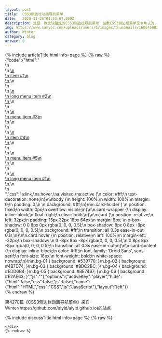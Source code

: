 ```yaml
---
layout: post
title:  CSS3侧边栏动画导航菜单
date:   2020-11-26T01:53:07.000Z
description: 这是一款比较酷炫的CSS3侧边栏导航菜单，这款CSS3侧边栏菜单是卡片式的，鼠标滑过菜单项时，卡片即会出现向外抽出的动画效果。值得注意的是，这款CSS3侧边栏菜单的菜单项长度是不限制的，它是自适应的。
img: https://www.samyoc.com/uploads/users/1/images/thumbnails/1606469826596.png
author: Winter
category: blog
answer: 0
---
```

<div class="article-root">
  <div class="article">
    {% include articleTitle.html info=page %}
    {% raw %}
    <div class="article-content">{"code":{"html":"<div class=\"card-holder\">\n  <div class=\"card-wrapper\">\n    <a href=\"#\">\n      <div class=\"card bg-01\">\n        <span class=\"card-content\">item #1</span>\n      </div>\n    </a>\n  </div>\n  <div class=\"card-wrapper\">\n    <a href=\"#\">\n      <div class=\"card bg-02\">\n        <span class=\"card-content\">long menu item #2</span>\n      </div>\n    </a>\n  </div>\n  <div class=\"card-wrapper\">\n    <a href=\"#\">\n      <div class=\"card bg-03\">\n        <span class=\"card-content\">menu item #3</span>\n      </div>\n    </a>\n  </div>\n  <div class=\"card-wrapper\">\n    <a href=\"#\">\n      <div class=\"card bg-04\">\n        <span class=\"card-content\">item #4</span>\n      </div>\n    </a>\n  </div>\n  <div class=\"card-wrapper\">\n    <a href=\"#\">\n      <div class=\"card bg-05\">\n        <span class=\"card-content\">menu item #5</span>\n      </div>\n    </a>\n  </div>\n  <div class=\"card-wrapper\">\n    <a href=\"#\">\n      <div class=\"card bg-06\">\n        <span class=\"card-content\">long menu item #1</span>\n      </div>\n    </a>\n  </div>\n</div>","css":"a:link,\na:hover,\na:visited,\na:active {\n  color: #fff;\n  text-decoration: none;\n}\n\nbody {\n  height: 100%;\n  width: 100%;\n  margin: 0;\n  padding: 0;\n  \n  background: #fff;\n}\n\n.card-holder {  \n  position: fixed;\n  width: 0px;\n  overflow: visible;\n}\n\n.card-wrapper {\n  display: inline-block;\n  float: right;\n  clear: both;\n}\n\n.card {\n  position: relative;\n  left: 32px;\n  padding: 16px 32px 16px 64px;\n  margin: 8px;  \n  x-box-shadow: 0 0 8px 0px rgba(0, 0, 0, 0.5);\n  box-shadow: 8px 0 8px -8px rgba(0, 0, 0, 0.5);\n  background: #fff;\n  transition: all 0.3s ease-in-out 0.1s;\n}\n\n.card:hover {\n  position: relative;\n  left: 100%;\n  margin-left: -32px;\n  box-shadow: \n    0 -8px 8px -8px rgba(0, 0, 0, 0.5),\n    0 8px 8px -8px rgba(0, 0, 0, 0.5);\n  transition: all 0.3s ease-in-out;\n}\n\n.card-content {\n  display: inline-block;\n  color: #fff;\n  font-family: 'Droid Sans', sans-serif;\n  font-size: 16px;\n  font-weight: bold;\n  white-space: nowrap;\n}\n\n.bg-01 { background: #539770; }\n.bg-02 { background: #4B7D74; }\n.bg-03 { background: #8DC2BC; }\n.bg-04 { background: #EDD6B4; }\n.bg-05 { background: #BE7467; }\n.bg-06 { background: #E2AE63; }","js":""},"options":{"activeKey":"player","hide":{"html":false,"css":false,"js":false},"name":{"html":"HTML","css":"CSS","js":"JavaScript"},"layout":"left"}}</div>
    {% endraw %}
  </div>
  <p class="winter_mark">第4270篇《CSS3侧边栏动画导航菜单》来自Winter(https://github.com/aiyld/aiyld.github.io)的站点</p>
  <div class="discuss-wrapper">
    {% include discussTitle.html info=page %}
    {% raw %}
    <div class="discuss-list">
    
    </div>
    {% endraw %}
  </div>
<div>
